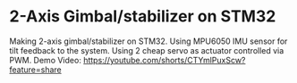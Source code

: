 # 2-Axis Gimbal/stabilizer on STM32
Making 2-axis gimbal/stabilizer on STM32. Using MPU6050 IMU sensor for tilt feedback to the system. Using 2 cheap servo as actuator controlled via PWM.
Demo Video: https://youtube.com/shorts/CTYmlPuxScw?feature=share
